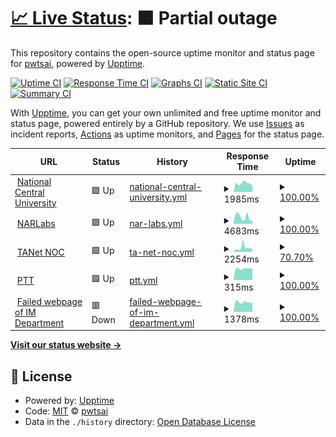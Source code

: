 # [📈 Live Status](https://pwtsai.github.io): <!--live status--> **🟧 Partial outage**

This repository contains the open-source uptime monitor and status page for [pwtsai](https://pwtsai.github.io/), powered by [Upptime](https://github.com/upptime/upptime).

[![Uptime CI](https://github.com/pwtsai/upptime/workflows/Uptime%20CI/badge.svg)](https://github.com/pwtsai/upptime/actions?query=workflow%3A%22Uptime+CI%22)
[![Response Time CI](https://github.com/pwtsai/upptime/workflows/Response%20Time%20CI/badge.svg)](https://github.com/pwtsai/upptime/actions?query=workflow%3A%22Response+Time+CI%22)
[![Graphs CI](https://github.com/pwtsai/upptime/workflows/Graphs%20CI/badge.svg)](https://github.com/pwtsai/upptime/actions?query=workflow%3A%22Graphs+CI%22)
[![Static Site CI](https://github.com/pwtsai/upptime/workflows/Static%20Site%20CI/badge.svg)](https://github.com/pwtsai/upptime/actions?query=workflow%3A%22Static+Site+CI%22)
[![Summary CI](https://github.com/pwtsai/upptime/workflows/Summary%20CI/badge.svg)](https://github.com/pwtsai/upptime/actions?query=workflow%3A%22Summary+CI%22)

With [Upptime](https://upptime.js.org), you can get your own unlimited and free uptime monitor and status page, powered entirely by a GitHub repository. We use [Issues](https://github.com/pwtsai/upptime/issues) as incident reports, [Actions](https://github.com/pwtsai/upptime/actions) as uptime monitors, and [Pages](https://pwtsai.github.io) for the status page.

<!--start: status pages-->
<!-- This summary is generated by Upptime (https://github.com/upptime/upptime) -->
<!-- Do not edit this manually, your changes will be overwritten -->
<!-- prettier-ignore -->
| URL | Status | History | Response Time | Uptime |
| --- | ------ | ------- | ------------- | ------ |
| <img alt="" src="https://favicons.githubusercontent.com/www.ncu.edu.tw" height="13"> [National Central University](https://www.ncu.edu.tw/tw/) | 🟩 Up | [national-central-university.yml](https://github.com/pwtsai/upptime/commits/HEAD/history/national-central-university.yml) | <details><summary><img alt="Response time graph" src="./graphs/national-central-university/response-time-week.png" height="20"> 1985ms</summary><br><a href="https://pwtsai.github.io/history/national-central-university"><img alt="Response time 2351" src="https://img.shields.io/endpoint?url=https%3A%2F%2Fraw.githubusercontent.com%2Fpwtsai%2Fupptime%2FHEAD%2Fapi%2Fnational-central-university%2Fresponse-time.json"></a><br><a href="https://pwtsai.github.io/history/national-central-university"><img alt="24-hour response time 1454" src="https://img.shields.io/endpoint?url=https%3A%2F%2Fraw.githubusercontent.com%2Fpwtsai%2Fupptime%2FHEAD%2Fapi%2Fnational-central-university%2Fresponse-time-day.json"></a><br><a href="https://pwtsai.github.io/history/national-central-university"><img alt="7-day response time 1985" src="https://img.shields.io/endpoint?url=https%3A%2F%2Fraw.githubusercontent.com%2Fpwtsai%2Fupptime%2FHEAD%2Fapi%2Fnational-central-university%2Fresponse-time-week.json"></a><br><a href="https://pwtsai.github.io/history/national-central-university"><img alt="30-day response time 2355" src="https://img.shields.io/endpoint?url=https%3A%2F%2Fraw.githubusercontent.com%2Fpwtsai%2Fupptime%2FHEAD%2Fapi%2Fnational-central-university%2Fresponse-time-month.json"></a><br><a href="https://pwtsai.github.io/history/national-central-university"><img alt="1-year response time 2351" src="https://img.shields.io/endpoint?url=https%3A%2F%2Fraw.githubusercontent.com%2Fpwtsai%2Fupptime%2FHEAD%2Fapi%2Fnational-central-university%2Fresponse-time-year.json"></a></details> | <details><summary><a href="https://pwtsai.github.io/history/national-central-university">100.00%</a></summary><a href="https://pwtsai.github.io/history/national-central-university"><img alt="All-time uptime 100.00%" src="https://img.shields.io/endpoint?url=https%3A%2F%2Fraw.githubusercontent.com%2Fpwtsai%2Fupptime%2FHEAD%2Fapi%2Fnational-central-university%2Fuptime.json"></a><br><a href="https://pwtsai.github.io/history/national-central-university"><img alt="24-hour uptime 100.00%" src="https://img.shields.io/endpoint?url=https%3A%2F%2Fraw.githubusercontent.com%2Fpwtsai%2Fupptime%2FHEAD%2Fapi%2Fnational-central-university%2Fuptime-day.json"></a><br><a href="https://pwtsai.github.io/history/national-central-university"><img alt="7-day uptime 100.00%" src="https://img.shields.io/endpoint?url=https%3A%2F%2Fraw.githubusercontent.com%2Fpwtsai%2Fupptime%2FHEAD%2Fapi%2Fnational-central-university%2Fuptime-week.json"></a><br><a href="https://pwtsai.github.io/history/national-central-university"><img alt="30-day uptime 100.00%" src="https://img.shields.io/endpoint?url=https%3A%2F%2Fraw.githubusercontent.com%2Fpwtsai%2Fupptime%2FHEAD%2Fapi%2Fnational-central-university%2Fuptime-month.json"></a><br><a href="https://pwtsai.github.io/history/national-central-university"><img alt="1-year uptime 100.00%" src="https://img.shields.io/endpoint?url=https%3A%2F%2Fraw.githubusercontent.com%2Fpwtsai%2Fupptime%2FHEAD%2Fapi%2Fnational-central-university%2Fuptime-year.json"></a></details>
| <img alt="" src="https://favicons.githubusercontent.com/www.narlabs.org.tw" height="13"> [NARLabs](https://www.narlabs.org.tw/) | 🟩 Up | [nar-labs.yml](https://github.com/pwtsai/upptime/commits/HEAD/history/nar-labs.yml) | <details><summary><img alt="Response time graph" src="./graphs/nar-labs/response-time-week.png" height="20"> 4683ms</summary><br><a href="https://pwtsai.github.io/history/nar-labs"><img alt="Response time 4319" src="https://img.shields.io/endpoint?url=https%3A%2F%2Fraw.githubusercontent.com%2Fpwtsai%2Fupptime%2FHEAD%2Fapi%2Fnar-labs%2Fresponse-time.json"></a><br><a href="https://pwtsai.github.io/history/nar-labs"><img alt="24-hour response time 2441" src="https://img.shields.io/endpoint?url=https%3A%2F%2Fraw.githubusercontent.com%2Fpwtsai%2Fupptime%2FHEAD%2Fapi%2Fnar-labs%2Fresponse-time-day.json"></a><br><a href="https://pwtsai.github.io/history/nar-labs"><img alt="7-day response time 4683" src="https://img.shields.io/endpoint?url=https%3A%2F%2Fraw.githubusercontent.com%2Fpwtsai%2Fupptime%2FHEAD%2Fapi%2Fnar-labs%2Fresponse-time-week.json"></a><br><a href="https://pwtsai.github.io/history/nar-labs"><img alt="30-day response time 6579" src="https://img.shields.io/endpoint?url=https%3A%2F%2Fraw.githubusercontent.com%2Fpwtsai%2Fupptime%2FHEAD%2Fapi%2Fnar-labs%2Fresponse-time-month.json"></a><br><a href="https://pwtsai.github.io/history/nar-labs"><img alt="1-year response time 4319" src="https://img.shields.io/endpoint?url=https%3A%2F%2Fraw.githubusercontent.com%2Fpwtsai%2Fupptime%2FHEAD%2Fapi%2Fnar-labs%2Fresponse-time-year.json"></a></details> | <details><summary><a href="https://pwtsai.github.io/history/nar-labs">100.00%</a></summary><a href="https://pwtsai.github.io/history/nar-labs"><img alt="All-time uptime 97.88%" src="https://img.shields.io/endpoint?url=https%3A%2F%2Fraw.githubusercontent.com%2Fpwtsai%2Fupptime%2FHEAD%2Fapi%2Fnar-labs%2Fuptime.json"></a><br><a href="https://pwtsai.github.io/history/nar-labs"><img alt="24-hour uptime 100.00%" src="https://img.shields.io/endpoint?url=https%3A%2F%2Fraw.githubusercontent.com%2Fpwtsai%2Fupptime%2FHEAD%2Fapi%2Fnar-labs%2Fuptime-day.json"></a><br><a href="https://pwtsai.github.io/history/nar-labs"><img alt="7-day uptime 100.00%" src="https://img.shields.io/endpoint?url=https%3A%2F%2Fraw.githubusercontent.com%2Fpwtsai%2Fupptime%2FHEAD%2Fapi%2Fnar-labs%2Fuptime-week.json"></a><br><a href="https://pwtsai.github.io/history/nar-labs"><img alt="30-day uptime 100.00%" src="https://img.shields.io/endpoint?url=https%3A%2F%2Fraw.githubusercontent.com%2Fpwtsai%2Fupptime%2FHEAD%2Fapi%2Fnar-labs%2Fuptime-month.json"></a><br><a href="https://pwtsai.github.io/history/nar-labs"><img alt="1-year uptime 97.88%" src="https://img.shields.io/endpoint?url=https%3A%2F%2Fraw.githubusercontent.com%2Fpwtsai%2Fupptime%2FHEAD%2Fapi%2Fnar-labs%2Fuptime-year.json"></a></details>
| <img alt="" src="https://favicons.githubusercontent.com/noc.tanet.edu.tw" height="13"> [TANet NOC](https://noc.tanet.edu.tw/) | 🟩 Up | [ta-net-noc.yml](https://github.com/pwtsai/upptime/commits/HEAD/history/ta-net-noc.yml) | <details><summary><img alt="Response time graph" src="./graphs/ta-net-noc/response-time-week.png" height="20"> 2254ms</summary><br><a href="https://pwtsai.github.io/history/ta-net-noc"><img alt="Response time 2522" src="https://img.shields.io/endpoint?url=https%3A%2F%2Fraw.githubusercontent.com%2Fpwtsai%2Fupptime%2FHEAD%2Fapi%2Fta-net-noc%2Fresponse-time.json"></a><br><a href="https://pwtsai.github.io/history/ta-net-noc"><img alt="24-hour response time 1679" src="https://img.shields.io/endpoint?url=https%3A%2F%2Fraw.githubusercontent.com%2Fpwtsai%2Fupptime%2FHEAD%2Fapi%2Fta-net-noc%2Fresponse-time-day.json"></a><br><a href="https://pwtsai.github.io/history/ta-net-noc"><img alt="7-day response time 2254" src="https://img.shields.io/endpoint?url=https%3A%2F%2Fraw.githubusercontent.com%2Fpwtsai%2Fupptime%2FHEAD%2Fapi%2Fta-net-noc%2Fresponse-time-week.json"></a><br><a href="https://pwtsai.github.io/history/ta-net-noc"><img alt="30-day response time 2949" src="https://img.shields.io/endpoint?url=https%3A%2F%2Fraw.githubusercontent.com%2Fpwtsai%2Fupptime%2FHEAD%2Fapi%2Fta-net-noc%2Fresponse-time-month.json"></a><br><a href="https://pwtsai.github.io/history/ta-net-noc"><img alt="1-year response time 2522" src="https://img.shields.io/endpoint?url=https%3A%2F%2Fraw.githubusercontent.com%2Fpwtsai%2Fupptime%2FHEAD%2Fapi%2Fta-net-noc%2Fresponse-time-year.json"></a></details> | <details><summary><a href="https://pwtsai.github.io/history/ta-net-noc">70.70%</a></summary><a href="https://pwtsai.github.io/history/ta-net-noc"><img alt="All-time uptime 97.50%" src="https://img.shields.io/endpoint?url=https%3A%2F%2Fraw.githubusercontent.com%2Fpwtsai%2Fupptime%2FHEAD%2Fapi%2Fta-net-noc%2Fuptime.json"></a><br><a href="https://pwtsai.github.io/history/ta-net-noc"><img alt="24-hour uptime 100.00%" src="https://img.shields.io/endpoint?url=https%3A%2F%2Fraw.githubusercontent.com%2Fpwtsai%2Fupptime%2FHEAD%2Fapi%2Fta-net-noc%2Fuptime-day.json"></a><br><a href="https://pwtsai.github.io/history/ta-net-noc"><img alt="7-day uptime 70.70%" src="https://img.shields.io/endpoint?url=https%3A%2F%2Fraw.githubusercontent.com%2Fpwtsai%2Fupptime%2FHEAD%2Fapi%2Fta-net-noc%2Fuptime-week.json"></a><br><a href="https://pwtsai.github.io/history/ta-net-noc"><img alt="30-day uptime 92.65%" src="https://img.shields.io/endpoint?url=https%3A%2F%2Fraw.githubusercontent.com%2Fpwtsai%2Fupptime%2FHEAD%2Fapi%2Fta-net-noc%2Fuptime-month.json"></a><br><a href="https://pwtsai.github.io/history/ta-net-noc"><img alt="1-year uptime 97.50%" src="https://img.shields.io/endpoint?url=https%3A%2F%2Fraw.githubusercontent.com%2Fpwtsai%2Fupptime%2FHEAD%2Fapi%2Fta-net-noc%2Fuptime-year.json"></a></details>
| <img alt="" src="https://favicons.githubusercontent.com/www.ptt.cc" height="13"> [PTT](https://www.ptt.cc/index.html) | 🟩 Up | [ptt.yml](https://github.com/pwtsai/upptime/commits/HEAD/history/ptt.yml) | <details><summary><img alt="Response time graph" src="./graphs/ptt/response-time-week.png" height="20"> 315ms</summary><br><a href="https://pwtsai.github.io/history/ptt"><img alt="Response time 319" src="https://img.shields.io/endpoint?url=https%3A%2F%2Fraw.githubusercontent.com%2Fpwtsai%2Fupptime%2FHEAD%2Fapi%2Fptt%2Fresponse-time.json"></a><br><a href="https://pwtsai.github.io/history/ptt"><img alt="24-hour response time 304" src="https://img.shields.io/endpoint?url=https%3A%2F%2Fraw.githubusercontent.com%2Fpwtsai%2Fupptime%2FHEAD%2Fapi%2Fptt%2Fresponse-time-day.json"></a><br><a href="https://pwtsai.github.io/history/ptt"><img alt="7-day response time 315" src="https://img.shields.io/endpoint?url=https%3A%2F%2Fraw.githubusercontent.com%2Fpwtsai%2Fupptime%2FHEAD%2Fapi%2Fptt%2Fresponse-time-week.json"></a><br><a href="https://pwtsai.github.io/history/ptt"><img alt="30-day response time 347" src="https://img.shields.io/endpoint?url=https%3A%2F%2Fraw.githubusercontent.com%2Fpwtsai%2Fupptime%2FHEAD%2Fapi%2Fptt%2Fresponse-time-month.json"></a><br><a href="https://pwtsai.github.io/history/ptt"><img alt="1-year response time 319" src="https://img.shields.io/endpoint?url=https%3A%2F%2Fraw.githubusercontent.com%2Fpwtsai%2Fupptime%2FHEAD%2Fapi%2Fptt%2Fresponse-time-year.json"></a></details> | <details><summary><a href="https://pwtsai.github.io/history/ptt">100.00%</a></summary><a href="https://pwtsai.github.io/history/ptt"><img alt="All-time uptime 99.44%" src="https://img.shields.io/endpoint?url=https%3A%2F%2Fraw.githubusercontent.com%2Fpwtsai%2Fupptime%2FHEAD%2Fapi%2Fptt%2Fuptime.json"></a><br><a href="https://pwtsai.github.io/history/ptt"><img alt="24-hour uptime 100.00%" src="https://img.shields.io/endpoint?url=https%3A%2F%2Fraw.githubusercontent.com%2Fpwtsai%2Fupptime%2FHEAD%2Fapi%2Fptt%2Fuptime-day.json"></a><br><a href="https://pwtsai.github.io/history/ptt"><img alt="7-day uptime 100.00%" src="https://img.shields.io/endpoint?url=https%3A%2F%2Fraw.githubusercontent.com%2Fpwtsai%2Fupptime%2FHEAD%2Fapi%2Fptt%2Fuptime-week.json"></a><br><a href="https://pwtsai.github.io/history/ptt"><img alt="30-day uptime 100.00%" src="https://img.shields.io/endpoint?url=https%3A%2F%2Fraw.githubusercontent.com%2Fpwtsai%2Fupptime%2FHEAD%2Fapi%2Fptt%2Fuptime-month.json"></a><br><a href="https://pwtsai.github.io/history/ptt"><img alt="1-year uptime 99.44%" src="https://img.shields.io/endpoint?url=https%3A%2F%2Fraw.githubusercontent.com%2Fpwtsai%2Fupptime%2FHEAD%2Fapi%2Fptt%2Fuptime-year.json"></a></details>
| <img alt="" src="https://favicons.githubusercontent.com/im.mgt.ncu.edu.tw" height="13"> [Failed webpage of IM Department](https://im.mgt.ncu.edu.tw/noexist.html) | 🟥 Down | [failed-webpage-of-im-department.yml](https://github.com/pwtsai/upptime/commits/HEAD/history/failed-webpage-of-im-department.yml) | <details><summary><img alt="Response time graph" src="./graphs/failed-webpage-of-im-department/response-time-week.png" height="20"> 1378ms</summary><br><a href="https://pwtsai.github.io/history/failed-webpage-of-im-department"><img alt="Response time 1424" src="https://img.shields.io/endpoint?url=https%3A%2F%2Fraw.githubusercontent.com%2Fpwtsai%2Fupptime%2FHEAD%2Fapi%2Ffailed-webpage-of-im-department%2Fresponse-time.json"></a><br><a href="https://pwtsai.github.io/history/failed-webpage-of-im-department"><img alt="24-hour response time 1314" src="https://img.shields.io/endpoint?url=https%3A%2F%2Fraw.githubusercontent.com%2Fpwtsai%2Fupptime%2FHEAD%2Fapi%2Ffailed-webpage-of-im-department%2Fresponse-time-day.json"></a><br><a href="https://pwtsai.github.io/history/failed-webpage-of-im-department"><img alt="7-day response time 1378" src="https://img.shields.io/endpoint?url=https%3A%2F%2Fraw.githubusercontent.com%2Fpwtsai%2Fupptime%2FHEAD%2Fapi%2Ffailed-webpage-of-im-department%2Fresponse-time-week.json"></a><br><a href="https://pwtsai.github.io/history/failed-webpage-of-im-department"><img alt="30-day response time 1371" src="https://img.shields.io/endpoint?url=https%3A%2F%2Fraw.githubusercontent.com%2Fpwtsai%2Fupptime%2FHEAD%2Fapi%2Ffailed-webpage-of-im-department%2Fresponse-time-month.json"></a><br><a href="https://pwtsai.github.io/history/failed-webpage-of-im-department"><img alt="1-year response time 1424" src="https://img.shields.io/endpoint?url=https%3A%2F%2Fraw.githubusercontent.com%2Fpwtsai%2Fupptime%2FHEAD%2Fapi%2Ffailed-webpage-of-im-department%2Fresponse-time-year.json"></a></details> | <details><summary><a href="https://pwtsai.github.io/history/failed-webpage-of-im-department">100.00%</a></summary><a href="https://pwtsai.github.io/history/failed-webpage-of-im-department"><img alt="All-time uptime 95.31%" src="https://img.shields.io/endpoint?url=https%3A%2F%2Fraw.githubusercontent.com%2Fpwtsai%2Fupptime%2FHEAD%2Fapi%2Ffailed-webpage-of-im-department%2Fuptime.json"></a><br><a href="https://pwtsai.github.io/history/failed-webpage-of-im-department"><img alt="24-hour uptime 100.00%" src="https://img.shields.io/endpoint?url=https%3A%2F%2Fraw.githubusercontent.com%2Fpwtsai%2Fupptime%2FHEAD%2Fapi%2Ffailed-webpage-of-im-department%2Fuptime-day.json"></a><br><a href="https://pwtsai.github.io/history/failed-webpage-of-im-department"><img alt="7-day uptime 100.00%" src="https://img.shields.io/endpoint?url=https%3A%2F%2Fraw.githubusercontent.com%2Fpwtsai%2Fupptime%2FHEAD%2Fapi%2Ffailed-webpage-of-im-department%2Fuptime-week.json"></a><br><a href="https://pwtsai.github.io/history/failed-webpage-of-im-department"><img alt="30-day uptime 100.00%" src="https://img.shields.io/endpoint?url=https%3A%2F%2Fraw.githubusercontent.com%2Fpwtsai%2Fupptime%2FHEAD%2Fapi%2Ffailed-webpage-of-im-department%2Fuptime-month.json"></a><br><a href="https://pwtsai.github.io/history/failed-webpage-of-im-department"><img alt="1-year uptime 95.31%" src="https://img.shields.io/endpoint?url=https%3A%2F%2Fraw.githubusercontent.com%2Fpwtsai%2Fupptime%2FHEAD%2Fapi%2Ffailed-webpage-of-im-department%2Fuptime-year.json"></a></details>

<!--end: status pages-->

[**Visit our status website →**](https://pwtsai.github.io)

## 📄 License

- Powered by: [Upptime](https://github.com/upptime/upptime)
- Code: [MIT](./LICENSE) © [pwtsai](https://pwtsai.github.io/)
- Data in the `./history` directory: [Open Database License](https://opendatacommons.org/licenses/odbl/1-0/)
